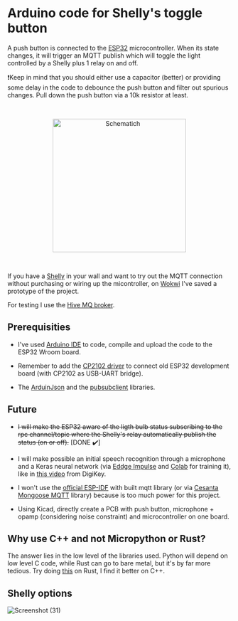 # Arduino code for Shelly's toggle button

A push button is connected to the [ESP32](https://github.com/espressif/arduino-esp32) microcontroller. When its state changes, it will trigger an MQTT publish which will toggle the light controlled by a Shelly plus 1 relay on and off. 

❗Keep in mind that you should either use a capacitor (better) or providing some delay in the code to debounce the push button and filter out spurious changes. Pull down the push button via a 10k resistor at least.


<br>

<p align="center"><img src="https://github.com/TIT8/shelly_button_esp32/assets/68781644/f375bfb9-0300-4f1e-923b-a293725be1d0" alt="Schematich" width='300' /></p>

<br>

If you have a [Shelly](https://www.shelly.com/en-it/products/switching-and-triggering#unfiltered) in your wall and want to try out the MQTT connection without purchasing or wiring up the micontroller, on [Wokwi](https://wokwi.com/projects/380235936487757825) I've saved a prototype of the project.

For testing I use the [Hive MQ broker](https://www.hivemq.com/mqtt/public-mqtt-broker/).

## Prerequisities

- I've used [Arduino IDE](https://docs.espressif.com/projects/arduino-esp32/en/latest/installing.html#installing-using-arduino-ide) to code, compile and upload the code to the ESP32 Wroom board.

- Remember to add the [CP2102 driver](https://www.silabs.com/developers/usb-to-uart-bridge-vcp-drivers?tab=downloads) to connect old ESP32 development board (with CP2102 as USB-UART bridge).

- The [ArduinJson](https://arduinojson.org/) and the [pubsubclient](https://github.com/knolleary/pubsubclient) libraries.

## Future 

- ~~I will make the ESP32 aware of the ligth bulb status subscribing to the rpc channel/topic where the Shelly's relay automatically publish the status (on or off).~~ [DONE ✔️]

- I will make possible an initial speech recognition through a microphone and a Keras neural network (via [Eddge Impulse](https://edgeimpulse.com/) and [Colab](https://colab.research.google.com/) for training it), like in [this video](https://www.youtube.com/watch?v=fRSVQ4Fkwjc) from DigiKey.

- I won't use the [official ESP-IDF](https://github.com/espressif/esp-idf) with built mqtt library (or via [Cesanta Mongoose MQTT](https://mongoose.ws/documentation/tutorials/mqtt-client/) library) because is too much power for this project.

- Using Kicad, directly create a PCB with push button, microphone + opamp (considering noise constraint) and microcontroller on one board.

## Why use C++ and not Micropython or Rust?

The answer lies in the low level of the libraries used. Python will depend on low level C code, while Rust can go to bare metal, but it's by far more tedious. Try doing [this](https://wokwi.com/projects/362016607277953025) on Rust, I find it better on C++.

## Shelly options

![Screenshot (31)](https://github.com/TIT8/shelly_button_esp32/assets/68781644/e6de6e83-4aeb-428b-a845-5be89e2eb7bd)

